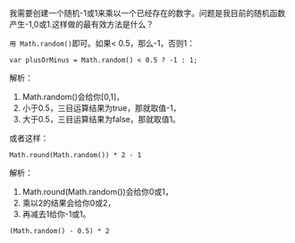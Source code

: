 我需要创建一个随机-1或1来乘以一个已经存在的数字。问题是我目前的随机函数产生-1,0或1.这样做的最有效方法是什么？

`用 Math.random()`即可。如果< 0.5，那么-1，否则1：

```
var plusOrMinus = Math.random() < 0.5 ? -1 : 1; 
```

 解析：

1. Math.random()会给你[0,1]，
2. 小于0.5，三目运算结果为true，那就取值-1，
3. 大于0.5，三目运算结果为false，那就取值1。

或者这样：

```
Math.round(Math.random()) * 2 - 1 
```

解析：

1. Math.round(Math.random())会给你0或1，
2. 乘以2的结果会给你0或2，
3. 再减去1给你-1或1。

 

```
(Math.random() - 0.5) * 2 
```

